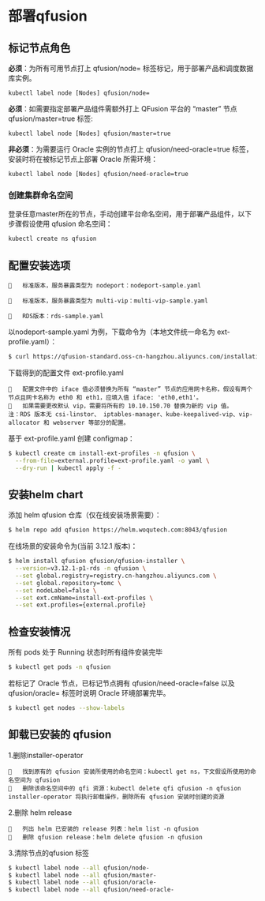 # 部署qfusion
## 标记节点角色

**必须**：为所有可用节点打上 qfusion/node= 标签标记，用于部署产品和调度数据库实例。

```
kubectl label node [Nodes] qfusion/node=
```

**必须**：如需要指定部署产品组件需额外打上 QFusion 平台的 “master” 节点qfusion/master=true 标签:

```
kubectl label node [Nodes] qfusion/master=true
```

**非必须**：为需要运行 Oracle 实例的节点打上 qfusion/need-oracle=true 标签，安装时将在被标记节点上部署 Oracle 所需环境：

```
kubectl label node [Nodes] qfusion/need-oracle=true
```

### 创建集群命名空间

登录任意master所在的节点，手动创建平台命名空间，用于部署产品组件，以下步骤假设使用 qfusion 命名空间：

```bash
kubectl create ns qfusion
```

##    配置安装选项

```
	标准版本，服务暴露类型为 nodeport：nodeport-sample.yaml

	标准版本，服务暴露类型为 multi-vip：multi-vip-sample.yaml

	RDS版本：rds-sample.yaml
```

以nodeport-sample.yaml 为例，下载命令为（本地文件统一命名为 ext-profile.yaml）：

```bash
$ curl https://qfusion-standard.oss-cn-hangzhou.aliyuncs.com/installation/ext-profiles/nodeport-sample.yaml --output ext-profile.yaml
```

下载得到的配置文件 ext-profile.yaml

```
	配置文件中的 iface 值必须替换为所有 “master” 节点的应用网卡名称，假设有两个节点且网卡名称为 eth0 和 eth1，应填入值 iface: 'eth0,eth1'。
	如果需要更改默认 vip，需要将所有的 10.10.150.70 替换为新的 vip 值。
注：RDS 版本无 csi-linstor、 iptables-manager、kube-keepalived-vip、vip-allocator 和 webserver 等部分的配置。
```

基于 ext-profile.yaml 创建 configmap：

```bash
$ kubectl create cm install-ext-profiles -n qfusion \
  --from-file=external.profile=ext-profile.yaml -o yaml \
  --dry-run | kubectl apply -f -
```

##   安装helm chart

添加 helm qfusion 仓库（仅在线安装场景需要）：

```bash
$ helm repo add qfusion https://helm.woqutech.com:8043/qfusion
```

在线场景的安装命令为(当前 3.12.1 版本)：

```bash
$ helm install qfusion qfusion/qfusion-installer \
  --version=v3.12.1-p1-rds -n qfusion \
  --set global.registry=registry.cn-hangzhou.aliyuncs.com \
  --set global.repository=tomc \
  --set nodeLabel=false \
  --set ext.cmName=install-ext-profiles \
  --set ext.profiles={external.profile}
```

##  检查安装情况

所有 pods 处于 Running 状态时所有组件安装完毕

```bash
$ kubectl get pods -n qfusion
```

若标记了 Oracle 节点，已标记节点拥有 qfusion/need-oracle=false 以及 qfusion/oracle= 标签时说明 Oracle 环境部署完毕。

```bash
$ kubectl get nodes --show-labels
```

## 卸载已安装的 qfusion

1.删除installer-operator

```
	找到原有的 qfusion 安装所使用的命名空间：kubectl get ns，下文假设所使用的命名空间为 qfusion
	删除该命名空间中的 qfi 资源：kubectl delete qfi qfusion -n qfusion installer-operator 将执行卸载操作，删除所有 qfusion 安装时创建的资源

```

2.删除 helm release

```
	列出 helm 已安装的 release 列表：helm list -n qfusion
	删除 qfusion release：helm delete qfusion -n qfusion
```

3.清除节点的qfusion 标签

```bash
$ kubectl label node --all qfusion/node-
$ kubectl label node --all qfusion/master-
$ kubectl label node --all qfusion/oracle-
$ kubectl label node --all qfusion/need-oracle-
```

